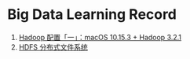 # Big Data Learning Record



1. [Hadoop 配置「一」：macOS 10.15.3 + Hadoop 3.2.1][01]
2. [HDFS 分布式文件系统][02]







[01]:./Record/01-Hadoop%20Configuration.md
[02]:./Record/02-分布式文件系统HDFS.md
